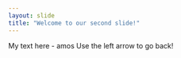 ```yaml
---
layout: slide
title: "Welcome to our second slide!"
---
```

My text here - amos
Use the left arrow to go back!

